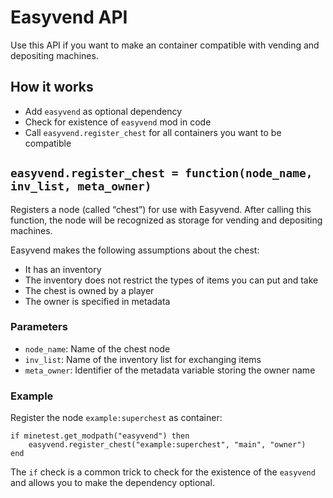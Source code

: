 # Easyvend API
Use this API if you want to make an container compatible with vending and
depositing machines.

## How it works

* Add `easyvend` as optional dependency
* Check for existence of `easyvend` mod in code
* Call `easyvend.register_chest` for all containers you want to be compatible

## `easyvend.register_chest = function(node_name, inv_list, meta_owner)`
Registers a node (called “chest”) for use with Easyvend. After calling this function,
the node will be recognized as storage for vending and depositing machines.

Easyvend makes the following assumptions about the chest:
* It has an inventory
* The inventory does not restrict the types of items you can put and take
* The chest is owned by a player
* The owner is specified in metadata

### Parameters 
* `node_name`: Name of the chest node
* `inv_list`: Name of the inventory list for exchanging items
* `meta_owner`: Identifier of the metadata variable storing the owner name

### Example

Register the node `example:superchest` as container:

```
if minetest.get_modpath("easyvend") then
    easyvend.register_chest("example:superchest", "main", "owner")
end
```

The `if` check is a common trick to check for the existence of the `easyvend`
and allows you to make the dependency optional.
